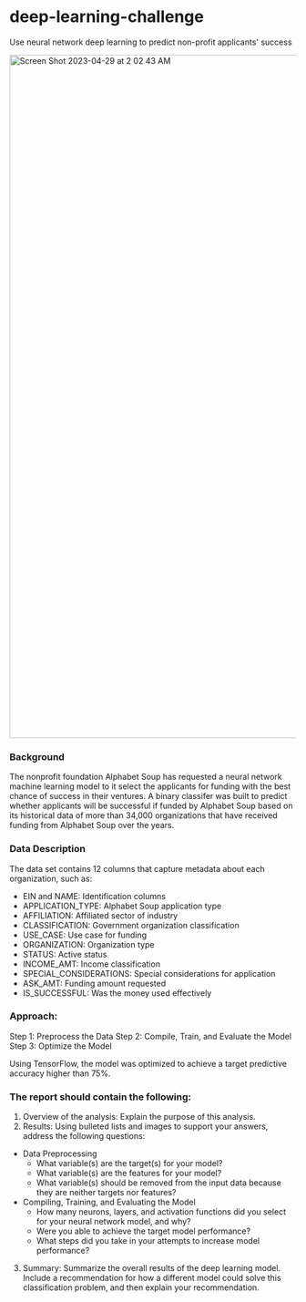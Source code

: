 # deep-learning-challenge
Use neural network deep learning to predict non-profit applicants' success 

<img width="1200" alt="Screen Shot 2023-04-29 at 2 02 43 AM" src="https://user-images.githubusercontent.com/44728723/235286788-96767064-3118-48e0-b2d0-37e3ec74ef26.png">


### Background

The nonprofit foundation Alphabet Soup has requested a neural network machine learning model to it select the applicants for funding with the best chance of success in their ventures. A binary classifer was built to predict whether applicants will be successful if funded by Alphabet Soup based on its historical data of more than 34,000 organizations that have received funding from Alphabet Soup over the years. 

### Data Description

The data set contains 12 columns that capture metadata about each organization, such as:
  - EIN and NAME: Identification columns
  - APPLICATION_TYPE: Alphabet Soup application type
  - AFFILIATION: Affiliated sector of industry
  - CLASSIFICATION: Government organization classification
  - USE_CASE: Use case for funding
  - ORGANIZATION: Organization type
  - STATUS: Active status
  - INCOME_AMT: Income classification
  - SPECIAL_CONSIDERATIONS: Special considerations for application
  - ASK_AMT: Funding amount requested
  - IS_SUCCESSFUL: Was the money used effectively



### Approach:
Step 1: Preprocess the Data
Step 2: Compile, Train, and Evaluate the Model
Step 3: Optimize the Model

Using TensorFlow, the model was optimized to achieve a target predictive accuracy higher than 75%. 


### The report should contain the following:
1.	Overview of the analysis: Explain the purpose of this analysis.
2.	Results: Using bulleted lists and images to support your answers, address the following questions:
  - Data Preprocessing
    - What variable(s) are the target(s) for your model?
    - What variable(s) are the features for your model?
    - What variable(s) should be removed from the input data because they are neither targets nor features?
  - Compiling, Training, and Evaluating the Model
    - How many neurons, layers, and activation functions did you select for your neural network model, and why?
    - Were you able to achieve the target model performance?
    - What steps did you take in your attempts to increase model performance?
3.	Summary: Summarize the overall results of the deep learning model. Include a recommendation for how a different model could solve this classification problem, and then explain your recommendation.
